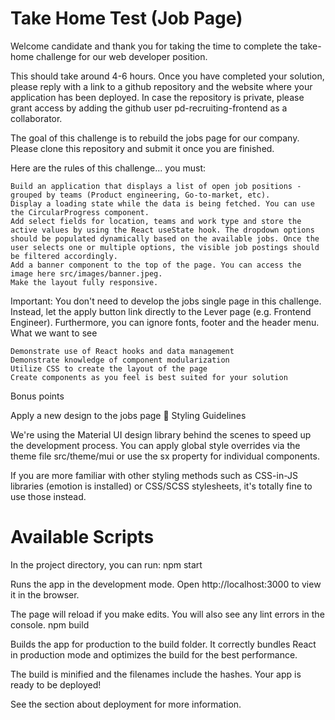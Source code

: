 # Take Home Test (Job Page)


Welcome candidate and thank you for taking the time to complete the take-home challenge for our web developer position.

This should take around 4-6 hours. Once you have completed your solution, please reply with a link to a github repository and the website where your application has been deployed. In case the repository is private, please grant access by adding the github user pd-recruiting-frontend as a collaborator.

The goal of this challenge is to rebuild the jobs page for our company. Please clone this repository and submit it once you are finished.

Here are the rules of this challenge... you must:

    Build an application that displays a list of open job positions - grouped by teams (Product engineering, Go-to-market, etc).
    Display a loading state while the data is being fetched. You can use the CircularProgress component.
    Add select fields for location, teams and work type and store the active values by using the React useState hook. The dropdown options should be populated dynamically based on the available jobs. Once the user selects one or multiple options, the visible job postings should be filtered accordingly.
    Add a banner component to the top of the page. You can access the image here src/images/banner.jpeg.
    Make the layout fully responsive.

Important: You don't need to develop the jobs single page in this challenge. Instead, let the apply button link directly to the Lever page (e.g. Frontend Engineer). Furthermore, you can ignore fonts, footer and the header menu.
What we want to see

    Demonstrate use of React hooks and data management
    Demonstrate knowledge of component modularization
    Utilize CSS to create the layout of the page
    Create components as you feel is best suited for your solution

Bonus points

Apply a new design to the jobs page 🙌
Styling Guidelines

We're using the Material UI design library behind the scenes to speed up the development process. You can apply global style overrides via the theme file src/theme/mui or use the sx property for individual components.

If you are more familiar with other styling methods such as CSS-in-JS libraries (emotion is installed) or CSS/SCSS stylesheets, it's totally fine to use those instead.

# Available Scripts

In the project directory, you can run:
npm start

Runs the app in the development mode.
Open http://localhost:3000 to view it in the browser.

The page will reload if you make edits.
You will also see any lint errors in the console.
npm build

Builds the app for production to the build folder.
It correctly bundles React in production mode and optimizes the build for the best performance.

The build is minified and the filenames include the hashes.
Your app is ready to be deployed!

See the section about deployment for more information.
